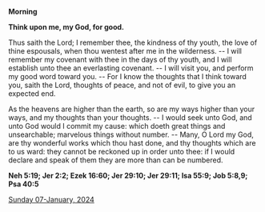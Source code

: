**Morning**

**Think upon me, my God, for good.**
 
Thus saith the Lord; I remember thee, the kindness of thy youth, the love of thine espousals, when thou wentest after me in the wilderness. -- I will remember my covenant with thee in the days of thy youth, and I will establish unto thee an everlasting covenant. -- I will visit you, and perform my good word toward you. -- For I know the thoughts that I think toward you, saith the Lord, thoughts of peace, and not of evil, to give you an expected end.
 
As the heavens are higher than the earth, so are my ways higher than your ways, and my thoughts than your thoughts. -- I would seek unto God, and unto God would I commit my cause: which doeth great things and unsearchable; marvelous things without number. -- Many, O Lord my God, are thy wonderful works which thou hast done, and thy thoughts which are to us ward: they cannot be reckoned up in order unto thee: if I would declare and speak of them they are more than can be numbered.  

**Neh 5:19; Jer 2:2; Ezek 16:60; Jer 29:10; Jer 29:11; Isa 55:9; Job 5:8,9; Psa 40:5**

[Sunday 07-January, 2024](https://t.me/daily_light)
